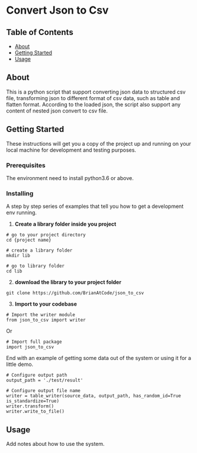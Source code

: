 # Convert Json to Csv 

## Table of Contents

- [About](#about)
- [Getting Started](#getting_started)
- [Usage](#usage)

## About <a name = "about"></a>

This is a python script that support converting json data to structured csv file, transforming json to different format of csv data, such as table and flatten format. According to the loaded json, the script also support any content of nested json convert to csv file.

## Getting Started <a name = "getting_started"></a>

These instructions will get you a copy of the project up and running on your local machine for development and testing purposes.

### Prerequisites

The environment need to install python3.6 or above.

### Installing

A step by step series of examples that tell you how to get a development env running.

1. **Create a library folder inside you project**
```
# go to your project directory
cd {project name}

# create a library folder
mkdir lib

# go to library folder
cd lib
```

2. **download the library to your project folder**
```
git clone https://github.com/BrianAtCode/json_to_csv
```

3. **Import to your codebase**
```
# Import the writer module
from json_to_csv import writer
```

Or 

```
# Import full package
import json_to_csv
```

End with an example of getting some data out of the system or using it for a little demo.
```
# Configure output path
output_path = './test/result'

# Configure output file name
writer = table_writer(source_data, output_path, has_random_id=True is_standardize=True)
writer.transform()
writer.write_to_file()
```
## Usage <a name = "usage"></a>

Add notes about how to use the system.
